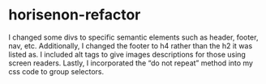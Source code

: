 # horisenon-refactor
I changed some divs to specific semantic elements such as header, footer, nav, etc. Additionally, I changed the footer to h4 rather than the h2 it was listed as. I included alt tags to give images descriptions for those using screen readers. Lastly, I incorporated the “do not repeat” method into my css code to group selectors. 


